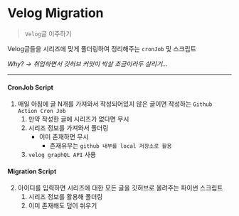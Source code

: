 # Velog Migration

> `Velog`글 이주하기

Velog글들을 시리즈에 맞게 폴더링하여 정리해주는 `cronJob` 및 스크립트

_Why? -> 취업하면서 깃허브 커밋이 박살 조금이라두 살리기..._

---

#### CronJob Script

1. 매일 아침에 글 N개를 가져와서 작성되어있지 않은 글이면 작성하는 `Github Action Cron Job`
    1. 만약 작성한 글에 시리즈가 없다면 무시
    2. 시리즈 정보를 가져와서 폴더링
       - 이미 존재하면 무시
         - 존재유무는 `github 내부를 local 저장소로 활용`
    3. `velog graphQL API` 사용

#### Migration Script

2. 아이디를 입력하면 시리즈에 대한 모든 글을 깃허브로 올려주는 파이썬 스크립트 
    1. 시리즈 정보를 활용해 폴더링
    2. 이미 존재해도 덮어 쒸우기
